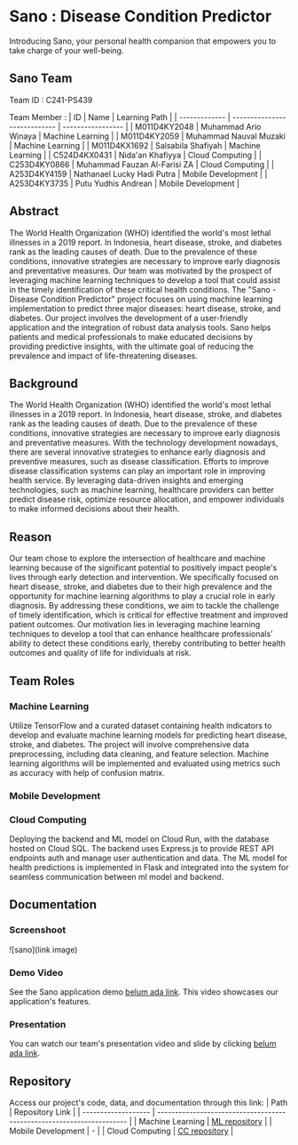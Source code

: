 # Sano : Disease Condition Predictor
Introducing Sano, your personal health companion that empowers you to take charge of your well-being.
## Sano Team
Team ID : C241-PS439

Team Member :
| ID            | Name                         | Learning Path     |
| ------------- | ---------------------------- | ----------------- |
| M011D4KY2048  | Muhammad Ario Winaya         | Machine Learning |
| M011D4KY2059  | Muhammad Nauval Muzaki       | Machine Learning |
| M011D4KX1692  | Salsabila Shafiyah           | Machine Learning |
| C524D4KX0431  | Nida'an Khafiyya             | Cloud Computing |
| C253D4KY0866  | Muhammad Fauzan Al-Farisi ZA | Cloud Computing |
| A253D4KY4159  | Nathanael Lucky Hadi Putra   | Mobile Development |
| A253D4KY3735  | Putu Yudhis Andrean          | Mobile Development |

## Abstract
The World Health Organization (WHO) identified the world's most lethal illnesses in a 2019 report. In Indonesia, heart disease, stroke, and diabetes rank as the leading causes of death. Due to the prevalence of these conditions, innovative strategies are necessary to improve early diagnosis and preventative measures. Our team was motivated by the prospect of leveraging machine learning techniques to develop a tool that could assist in the timely identification of these critical health conditions. The "Sano - Disease Condition Predictor" project focuses on using machine learning implementation to predict three major diseases: heart disease, stroke, and diabetes. Our project involves the development of a user-friendly application and the integration of robust data analysis tools. Sano helps patients and medical professionals to make educated decisions by providing predictive insights, with the ultimate goal of reducing the prevalence and impact of life-threatening diseases.

## Background
The World Health Organization (WHO) identified the world's most lethal illnesses in a 2019 report. In Indonesia, heart disease, stroke, and diabetes rank as the leading causes of death. Due to the prevalence of these conditions, innovative strategies are necessary to improve early diagnosis and preventative measures. With the technology development nowadays, there are several innovative strategies to enhance early diagnosis and preventive measures, such as disease classification. Efforts to improve disease classification systems can play an important role in improving health service. By leveraging data-driven insights and emerging technologies, such as machine learning, healthcare providers can better predict disease risk, optimize resource allocation, and empower individuals to make informed decisions about their health.

## Reason
Our team chose to explore the intersection of healthcare and machine learning because of the significant potential to positively impact people's lives through early detection and intervention. We specifically focused on heart disease, stroke, and diabetes due to their high prevalence and the opportunity for machine learning algorithms to play a crucial role in early diagnosis. By addressing these conditions, we aim to tackle the challenge of timely identification, which is critical for effective treatment and improved patient outcomes. Our motivation lies in leveraging machine learning techniques to develop a tool that can enhance healthcare professionals' ability to detect these conditions early, thereby contributing to better health outcomes and quality of life for individuals at risk.

## Team Roles

### Machine Learning
Utilize TensorFlow and a curated dataset containing health indicators to develop and evaluate machine learning models for predicting heart disease, stroke, and diabetes. The project will involve comprehensive data preprocessing, including data cleaning, and feature selection. Machine learning algorithms will be implemented and  evaluated using metrics such as accuracy with help of confusion matrix.

### Mobile Development

### Cloud Computing
Deploying the backend and ML model on Cloud Run, with the database hosted on Cloud SQL. The backend uses Express.js to provide REST API endpoints auth and manage user authentication and data. The ML model for health predictions is implemented in Flask and integrated into the system for seamless communication between ml model and backend.

## Documentation

### Screenshoot
![sano](link image)

### Demo Video
See the Sano application demo [belum ada link](). This video showcases our application's features.

### Presentation
You can watch our team's presentation video and slide by clicking [belum ada link]().

## Repository
Access our project's code, data, and documentation through this link:
| Path                | Repository Link                                                       |
| ------------------- | --------------------------------------------------------------------- |
| Machine Learning    | [ML repository](https://github.com/mariown/Sano-Bangkit2024/tree/ML)  |
| Mobile Development  | -                                                                     |
| Cloud Computing     | [CC repository](https://github.com/mariown/Sano-Bangkit2024/tree/CC)  |






